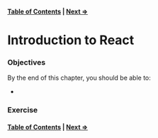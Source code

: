 #### [Table of Contents](./../readme.md) | [Next ⇒](./02-jsx.md)

# Introduction to React

### Objectives

By the end of this chapter, you should be able to:

- 

### Exercise

#### [Table of Contents](./../readme.md) | [Next ⇒](./02-jsx.md)
